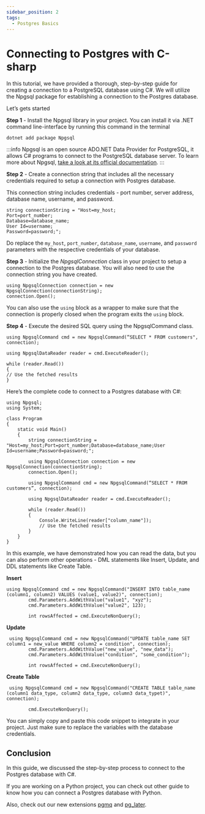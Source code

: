```yaml
---
sidebar_position: 2
tags:
  - Postgres Basics
---
```


# Connecting to Postgres with C-sharp

In this tutorial, we have provided a thorough, step-by-step guide for creating a connection to a PostgreSQL database using C#. We will utilize the Npgsql package for establishing a connection to the Postgres database.

Let’s gets started

**Step 1** - Install the Npgsql library in your project. You can install it via .NET command line-interface by running this command in the terminal

```
dotnet add package Npgsql
```

:::info
Npgsql is an open source ADO.NET Data Provider for PostgreSQL, it allows C# programs to connect to the PostgreSQL database server. To learn more about Npgsql, [take a look at its official documentation](https://www.npgsql.org/index.html).
:::

**Step 2** - Create a connection string that includes all the necessary credentials required to setup a connection with Postgres database.

This connection string includes credentials - port number, server address, database name, username, and password.

```
string connectionString = "Host=my_host;
Port=port_number;
Database=database_name;
User Id=username;
Password=password;";
```

Do replace the `my_host`, `port_number`, `database_name`, `username`, and `password` parameters with the respective credentials of your database.

**Step 3** - Initialize the _NpgsqlConnection_ class in your project to setup a connection to the Postgres database. You will also need to use the connection string you have created.

```
using NpgsqlConnection connection = new NpgsqlConnection(connectionString);
connection.Open();
```

You can also use the `using` block as a wrapper to make sure that the connection is properly closed when the program exits the `using` block.

**Step 4** - Execute the desired SQL query using the NpgsqlCommand class.

```
using NpgsqlCommand cmd = new NpgsqlCommand(“SELECT * FROM customers", connection);

using NpgsqlDataReader reader = cmd.ExecuteReader();

while (reader.Read())
{
// Use the fetched results
}
```

Here’s the complete code to connect to a Postgres database with C#:

```
using Npgsql;
using System;

class Program
{
    static void Main()
    {
        string connectionString = "Host=my_host;Port=port_number;Database=database_name;User Id=username;Password=password;";

        using NpgsqlConnection connection = new NpgsqlConnection(connectionString);
        connection.Open();

        using NpgsqlCommand cmd = new NpgsqlCommand(“SELECT * FROM customers”, connection);

        using NpgsqlDataReader reader = cmd.ExecuteReader();

        while (reader.Read())
        {
            Console.WriteLine(reader["column_name"]);
            // Use the fetched results
        }
    }
}

```

In this example, we have demonstrated how you can read the data, but you can also perform other operations - DML statements like Insert, Update, and DDL statements like Create Table.

**Insert**

```
using NpgsqlCommand cmd = new NpgsqlCommand("INSERT INTO table_name (column1, column2) VALUES (value1, value2)", connection);
        cmd.Parameters.AddWithValue("value1", "xyz");
        cmd.Parameters.AddWithValue("value2", 123);

        int rowsAffected = cmd.ExecuteNonQuery();
```

**Update**

```
 using NpgsqlCommand cmd = new NpgsqlCommand("UPDATE table_name SET column1 = new_value WHERE column2 = condition", connection);
        cmd.Parameters.AddWithValue("new_value", "new_data");
        cmd.Parameters.AddWithValue("condition", "some_condition");

        int rowsAffected = cmd.ExecuteNonQuery();
```

**Create Table**

```
 using NpgsqlCommand cmd = new NpgsqlCommand("CREATE TABLE table_name (column1 data_type, column2 data_type, column3 data_typet)", connection);

        cmd.ExecuteNonQuery();

```

You can simply copy and paste this code snippet to integrate in your project. Just make sure to replace the variables with the database credentials.

## Conclusion

In this guide, we discussed the step-by-step process to connect to the Postgres database with C#.

If you are working on a Python project, you can check out other guide to know how you can connect a Postgres database with Python.

Also, check out our new extensions [pgmq](https://tembo.io/blog/introducing-pgmq) and [pg_later](https://tembo.io/blog/introducing-pg-later).
